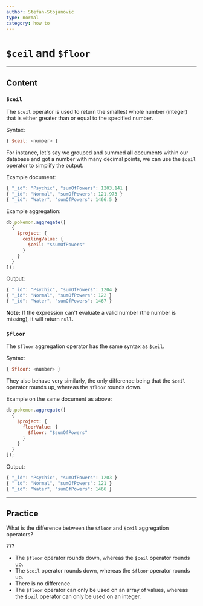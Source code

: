 ```yaml
---
author: Stefan-Stojanovic
type: normal
category: how to
---
```


# `$ceil` and `$floor`


---

## Content

### `$ceil`

The `$ceil` operator is used to return the smallest whole number (integer) that is either greater than or equal to the specified number.

Syntax:

```javascript
{ $ceil: <number> }
```

For instance, let's say we grouped and summed all documents within our database and got a number with many decimal points, we can use the `$ceil` operator to simplify the output.

Example document:

```javascript
{ "_id": "Psychic", "sumOfPowers": 1203.141 }
{ "_id": "Normal", "sumOfPowers": 121.973 }
{ "_id": "Water", "sumOfPowers": 1466.5 }
```

Example aggregation:

```javascript
db.pokemon.aggregate([
  {
    $project: {
      ceilingValue: {
        $ceil: "$sumOfPowers"
      }
    }
  }
]);
```

Output:

```javascript
{ "_id": "Psychic", "sumOfPowers": 1204 }
{ "_id": "Normal", "sumOfPowers": 122 }
{ "_id": "Water", "sumOfPowers": 1467 }
```

**Note:** If the expression can't evaluate a valid number (the number is missing), it will return `null`.

### `$floor`

The `$floor` aggregation operator has the same syntax as `$ceil`.

Syntax:

```javascript
{ $floor: <number> }
```

They also behave very similarly, the only difference being that the `$ceil` operator rounds up, whereas the `$floor` rounds down.

Example on the same document as above:

```javascript
db.pokemon.aggregate([
  {
    $project: {
      floorValue: {
        $floor: "$sumOfPowers"
      }
    }
  }
]);
```

Output:

```javascript
{ "_id": "Psychic", "sumOfPowers": 1203 }
{ "_id": "Normal", "sumOfPowers": 121 }
{ "_id": "Water", "sumOfPowers": 1466 }
```


---

## Practice

What is the difference between the `$floor` and `$ceil` aggregation operators?

???

* The `$floor` operator rounds down, whereas the `$ceil` operator rounds up.
* The `$ceil` operator rounds down, whereas the `$floor` operator rounds up.
* There is no difference.
* The `$floor` operator can only be used on an array of values, whereas the `$ceil` operator can only be used on an integer.
